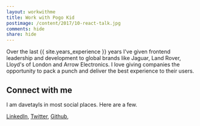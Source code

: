 ```yaml
---
layout: workwithme
title: Work with Pogo Kid
postimage: /content/2017/10-react-talk.jpg
comments: hide
share: hide
---
```


Over the last {{ site.years_experience }} years I've given frontend leadership and development to global brands like Jaguar, Land Rover, Lloyd's
of London and Arrow Electronics. I  love giving companies the opportunity to pack a punch and deliver the best
experience to their users.

## Connect with me

I am davetayls in most social places. Here are a few.

[LinkedIn](http://www.linkedin.com/in/davetayls),
[Twitter](http://twitter.com/davetayls),
[Github](http://github.com/davetayls),
